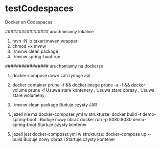 # testCodespaces
Docker on Codespaces

 ################  uruchamiamy lokalnie
1. mvn -N io.takari:maven:wrapper
2. chmod +x mvnw
3. ./mvnw clean package
4. ./mvnw spring-boot:run

################  uruchamiamy na dockerze
1.  docker-compose down      zatrzymuje apl.
2.	docker container prune -f && docker image prune -a -f && docker volume prune -f   Usuwa stare kontenery , Usuwa stare obrazy , Usuwa stare wolumeny
3.  ./mvnw clean package	                    Buduje czysty JAR

4. jezeli nie ma docker-composer.yml w strukturze:
docker build -t demo-spring-boot .	        Buduje nowy obraz
docker run -p 8080:8080 demo-spring-boot	Startuje czysty kontener

5. jezeli jest docker-composer.yml w strukturze:
docker-compose up --build	        Buduje nowy obraz i Startuje czysty kontener 


